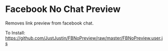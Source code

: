 # Facebook No Chat Preview
Removes link preview from facebook chat.

To Install:
https://github.com/JustJustin/FBNoPreview/raw/master/FBNoPreview.user.js
